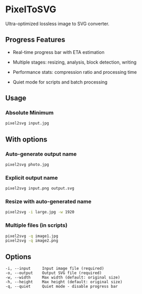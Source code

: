 # PixelToSVG

Ultra-optimized lossless image to SVG converter.

## Progress Features

- Real-time progress bar with ETA estimation

- Multiple stages: resizing, analysis, block detection, writing

- Performance stats: compression ratio and processing time

- Quiet mode for scripts and batch processing

## Usage

### Absolute Minimum
```bash
pixel2svg input.jpg
```
## With options

### Auto-generate output name
```bash
pixel2svg photo.jpg
```

### Explicit output name
```bash
pixel2svg input.png output.svg
```

### Resize with auto-generated name
```bash
pixel2svg -i large.jpg -w 1920
```

### Multiple files (in scripts)
```bash
pixel2svg -q image1.jpg
pixel2svg -q image2.png
```

## Options

```
-i, --input     Input image file (required)
-o, --output    Output SVG file (required)  
-w, --width     Max width (default: original size)
-h, --height    Max height (default: original size)
-q, --quiet     Quiet mode - disable progress bar
```